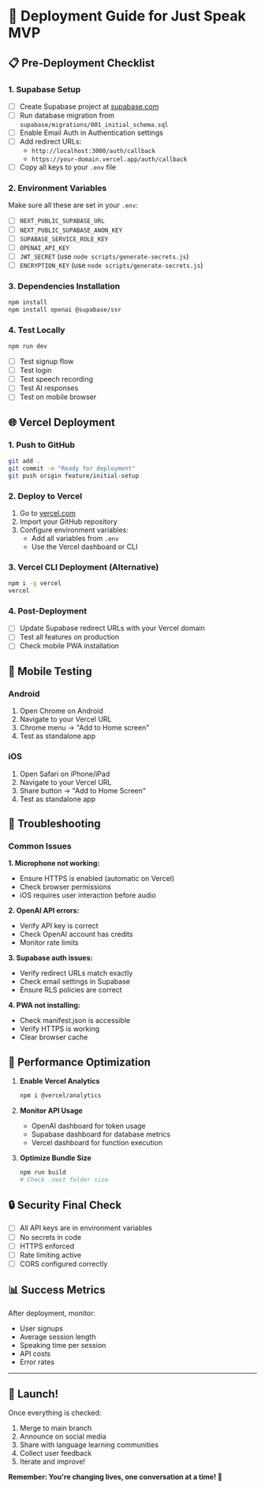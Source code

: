 # 🚀 Deployment Guide for Just Speak MVP

## 📋 Pre-Deployment Checklist

### 1. **Supabase Setup**
- [ ] Create Supabase project at [supabase.com](https://supabase.com)
- [ ] Run database migration from `supabase/migrations/001_initial_schema.sql`
- [ ] Enable Email Auth in Authentication settings
- [ ] Add redirect URLs:
  - `http://localhost:3000/auth/callback`
  - `https://your-domain.vercel.app/auth/callback`
- [ ] Copy all keys to your `.env` file

### 2. **Environment Variables**
Make sure all these are set in your `.env`:
- [ ] `NEXT_PUBLIC_SUPABASE_URL`
- [ ] `NEXT_PUBLIC_SUPABASE_ANON_KEY`
- [ ] `SUPABASE_SERVICE_ROLE_KEY`
- [ ] `OPENAI_API_KEY`
- [ ] `JWT_SECRET` (use `node scripts/generate-secrets.js`)
- [ ] `ENCRYPTION_KEY` (use `node scripts/generate-secrets.js`)

### 3. **Dependencies Installation**
```bash
npm install
npm install openai @supabase/ssr
```

### 4. **Test Locally**
```bash
npm run dev
```
- [ ] Test signup flow
- [ ] Test login
- [ ] Test speech recording
- [ ] Test AI responses
- [ ] Test on mobile browser

## 🌐 Vercel Deployment

### 1. **Push to GitHub**
```bash
git add .
git commit -m "Ready for deployment"
git push origin feature/initial-setup
```

### 2. **Deploy to Vercel**
1. Go to [vercel.com](https://vercel.com)
2. Import your GitHub repository
3. Configure environment variables:
   - Add all variables from `.env`
   - Use the Vercel dashboard or CLI

### 3. **Vercel CLI Deployment** (Alternative)
```bash
npm i -g vercel
vercel
```

### 4. **Post-Deployment**
- [ ] Update Supabase redirect URLs with your Vercel domain
- [ ] Test all features on production
- [ ] Check mobile PWA installation

## 📱 Mobile Testing

### Android
1. Open Chrome on Android
2. Navigate to your Vercel URL
3. Chrome menu → "Add to Home screen"
4. Test as standalone app

### iOS
1. Open Safari on iPhone/iPad
2. Navigate to your Vercel URL
3. Share button → "Add to Home Screen"
4. Test as standalone app

## 🐛 Troubleshooting

### Common Issues

**1. Microphone not working:**
- Ensure HTTPS is enabled (automatic on Vercel)
- Check browser permissions
- iOS requires user interaction before audio

**2. OpenAI API errors:**
- Verify API key is correct
- Check OpenAI account has credits
- Monitor rate limits

**3. Supabase auth issues:**
- Verify redirect URLs match exactly
- Check email settings in Supabase
- Ensure RLS policies are correct

**4. PWA not installing:**
- Check manifest.json is accessible
- Verify HTTPS is working
- Clear browser cache

## 🎯 Performance Optimization

1. **Enable Vercel Analytics**
   ```bash
   npm i @vercel/analytics
   ```

2. **Monitor API Usage**
   - OpenAI dashboard for token usage
   - Supabase dashboard for database metrics
   - Vercel dashboard for function execution

3. **Optimize Bundle Size**
   ```bash
   npm run build
   # Check .next folder size
   ```

## 🔒 Security Final Check

- [ ] All API keys are in environment variables
- [ ] No secrets in code
- [ ] HTTPS enforced
- [ ] Rate limiting active
- [ ] CORS configured correctly

## 📊 Success Metrics

After deployment, monitor:
- User signups
- Average session length
- Speaking time per session
- API costs
- Error rates

---

## 🎉 Launch!

Once everything is checked:

1. Merge to main branch
2. Announce on social media
3. Share with language learning communities
4. Collect user feedback
5. Iterate and improve!

**Remember: You're changing lives, one conversation at a time! 🚀**